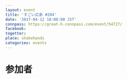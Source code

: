 ```yaml
---
layout: event
title: 'すごい広島 #204'
date: '2017-04-12 18:00:00 JST'
connpass: https://great-h.connpass.com/event/54727/
facebook: 
togetter: 
place: shakehands
categories: events
---
```


# 参加者
